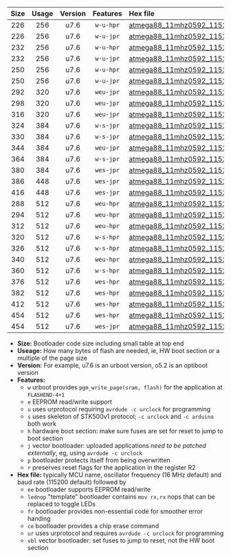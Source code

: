 |Size|Usage|Version|Features|Hex file|
|:-:|:-:|:-:|:-:|:--|
|226|256|u7.6|`w-u-hpr`|[atmega88_11mhz0592_115200bps_ur.hex](https://raw.githubusercontent.com/stefanrueger/urboot/main//atmega88_11mhz0592_115200bps_ur.hex)|
|226|256|u7.6|`w-u-jpr`|[atmega88_11mhz0592_115200bps_ur_vbl.hex](https://raw.githubusercontent.com/stefanrueger/urboot/main//atmega88_11mhz0592_115200bps_ur_vbl.hex)|
|232|256|u7.6|`w-u-hpr`|[atmega88_11mhz0592_115200bps_lednop_ur.hex](https://raw.githubusercontent.com/stefanrueger/urboot/main//atmega88_11mhz0592_115200bps_lednop_ur.hex)|
|232|256|u7.6|`w-u-jpr`|[atmega88_11mhz0592_115200bps_lednop_ur_vbl.hex](https://raw.githubusercontent.com/stefanrueger/urboot/main//atmega88_11mhz0592_115200bps_lednop_ur_vbl.hex)|
|250|256|u7.6|`w-u-hpr`|[atmega88_11mhz0592_115200bps_lednop_fr_ur.hex](https://raw.githubusercontent.com/stefanrueger/urboot/main//atmega88_11mhz0592_115200bps_lednop_fr_ur.hex)|
|250|256|u7.6|`w-u-jpr`|[atmega88_11mhz0592_115200bps_lednop_fr_ur_vbl.hex](https://raw.githubusercontent.com/stefanrueger/urboot/main//atmega88_11mhz0592_115200bps_lednop_fr_ur_vbl.hex)|
|292|320|u7.6|`weu-jpr`|[atmega88_11mhz0592_115200bps_ee_ur_vbl.hex](https://raw.githubusercontent.com/stefanrueger/urboot/main//atmega88_11mhz0592_115200bps_ee_ur_vbl.hex)|
|298|320|u7.6|`weu-jpr`|[atmega88_11mhz0592_115200bps_ee_lednop_ur_vbl.hex](https://raw.githubusercontent.com/stefanrueger/urboot/main//atmega88_11mhz0592_115200bps_ee_lednop_ur_vbl.hex)|
|316|320|u7.6|`weu-jpr`|[atmega88_11mhz0592_115200bps_ee_lednop_fr_ur_vbl.hex](https://raw.githubusercontent.com/stefanrueger/urboot/main//atmega88_11mhz0592_115200bps_ee_lednop_fr_ur_vbl.hex)|
|324|384|u7.6|`w-s-jpr`|[atmega88_11mhz0592_115200bps_vbl.hex](https://raw.githubusercontent.com/stefanrueger/urboot/main//atmega88_11mhz0592_115200bps_vbl.hex)|
|330|384|u7.6|`w-s-jpr`|[atmega88_11mhz0592_115200bps_lednop_vbl.hex](https://raw.githubusercontent.com/stefanrueger/urboot/main//atmega88_11mhz0592_115200bps_lednop_vbl.hex)|
|344|384|u7.6|`weu-jpr`|[atmega88_11mhz0592_115200bps_ee_lednop_fr_ce_ur_vbl.hex](https://raw.githubusercontent.com/stefanrueger/urboot/main//atmega88_11mhz0592_115200bps_ee_lednop_fr_ce_ur_vbl.hex)|
|364|384|u7.6|`w-s-jpr`|[atmega88_11mhz0592_115200bps_lednop_fr_vbl.hex](https://raw.githubusercontent.com/stefanrueger/urboot/main//atmega88_11mhz0592_115200bps_lednop_fr_vbl.hex)|
|380|384|u7.6|`wes-jpr`|[atmega88_11mhz0592_115200bps_ee_vbl.hex](https://raw.githubusercontent.com/stefanrueger/urboot/main//atmega88_11mhz0592_115200bps_ee_vbl.hex)|
|386|448|u7.6|`wes-jpr`|[atmega88_11mhz0592_115200bps_ee_lednop_vbl.hex](https://raw.githubusercontent.com/stefanrueger/urboot/main//atmega88_11mhz0592_115200bps_ee_lednop_vbl.hex)|
|416|448|u7.6|`wes-jpr`|[atmega88_11mhz0592_115200bps_ee_lednop_fr_vbl.hex](https://raw.githubusercontent.com/stefanrueger/urboot/main//atmega88_11mhz0592_115200bps_ee_lednop_fr_vbl.hex)|
|288|512|u7.6|`weu-hpr`|[atmega88_11mhz0592_115200bps_ee_ur.hex](https://raw.githubusercontent.com/stefanrueger/urboot/main//atmega88_11mhz0592_115200bps_ee_ur.hex)|
|294|512|u7.6|`weu-hpr`|[atmega88_11mhz0592_115200bps_ee_lednop_ur.hex](https://raw.githubusercontent.com/stefanrueger/urboot/main//atmega88_11mhz0592_115200bps_ee_lednop_ur.hex)|
|312|512|u7.6|`weu-hpr`|[atmega88_11mhz0592_115200bps_ee_lednop_fr_ur.hex](https://raw.githubusercontent.com/stefanrueger/urboot/main//atmega88_11mhz0592_115200bps_ee_lednop_fr_ur.hex)|
|320|512|u7.6|`w-s-hpr`|[atmega88_11mhz0592_115200bps.hex](https://raw.githubusercontent.com/stefanrueger/urboot/main//atmega88_11mhz0592_115200bps.hex)|
|326|512|u7.6|`w-s-hpr`|[atmega88_11mhz0592_115200bps_lednop.hex](https://raw.githubusercontent.com/stefanrueger/urboot/main//atmega88_11mhz0592_115200bps_lednop.hex)|
|340|512|u7.6|`weu-hpr`|[atmega88_11mhz0592_115200bps_ee_lednop_fr_ce_ur.hex](https://raw.githubusercontent.com/stefanrueger/urboot/main//atmega88_11mhz0592_115200bps_ee_lednop_fr_ce_ur.hex)|
|360|512|u7.6|`w-s-hpr`|[atmega88_11mhz0592_115200bps_lednop_fr.hex](https://raw.githubusercontent.com/stefanrueger/urboot/main//atmega88_11mhz0592_115200bps_lednop_fr.hex)|
|376|512|u7.6|`wes-hpr`|[atmega88_11mhz0592_115200bps_ee.hex](https://raw.githubusercontent.com/stefanrueger/urboot/main//atmega88_11mhz0592_115200bps_ee.hex)|
|382|512|u7.6|`wes-hpr`|[atmega88_11mhz0592_115200bps_ee_lednop.hex](https://raw.githubusercontent.com/stefanrueger/urboot/main//atmega88_11mhz0592_115200bps_ee_lednop.hex)|
|412|512|u7.6|`wes-hpr`|[atmega88_11mhz0592_115200bps_ee_lednop_fr.hex](https://raw.githubusercontent.com/stefanrueger/urboot/main//atmega88_11mhz0592_115200bps_ee_lednop_fr.hex)|
|454|512|u7.6|`wes-hpr`|[atmega88_11mhz0592_115200bps_ee_lednop_fr_ce.hex](https://raw.githubusercontent.com/stefanrueger/urboot/main//atmega88_11mhz0592_115200bps_ee_lednop_fr_ce.hex)|
|454|512|u7.6|`wes-jpr`|[atmega88_11mhz0592_115200bps_ee_lednop_fr_ce_vbl.hex](https://raw.githubusercontent.com/stefanrueger/urboot/main//atmega88_11mhz0592_115200bps_ee_lednop_fr_ce_vbl.hex)|

- **Size:** Bootloader code size including small table at top end
- **Useage:** How many bytes of flash are needed, ie, HW boot section or a multiple of the page size
- **Version:** For example, u7.6 is an urboot version, o5.2 is an optiboot version
- **Features:**
  + `w` urboot provides `pgm_write_page(sram, flash)` for the application at `FLASHEND-4+1`
  + `e` EEPROM read/write support
  + `u` uses urprotocol requiring `avrdude -c urclock` for programming
  + `s` uses skeleton of STK500v1 protocol; `-c urclock` and `-c arduino` both work
  + `h` hardware boot section: make sure fuses are set for reset to jump to boot section
  + `j` vector bootloader: uploaded applications *need to be patched externally*, eg, using `avrdude -c urclock`
  + `p` bootloader protects itself from being overwritten
  + `r` preserves reset flags for the application in the register R2
- **Hex file:** typically MCU name, oscillator frequency (16 MHz default) and baud rate (115200 default) followed by
  + `ee` bootloader supports EEPROM read/write
  + `lednop` "template" bootloader contains `mov rx,rx` nops that can be replaced to toggle LEDs
  + `fr` bootloader provides non-essential code for smoother error handing
  + `ce` bootloader provides a chip erase command
  + `ur` uses urprotocol and requires `avrdude -c urclock` for programming
  + `vbl` vector bootloader: set fuses to jump to reset, not the HW boot section
